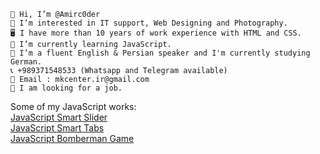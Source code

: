 

    👋 Hi, I’m @Amirc0der
    👀 I’m interested in IT support, Web Designing and Photography.
    🖥 I have more than 10 years of work experience with HTML and CSS.
    🌱 I’m currently learning JavaScript.
    💞️ I’m a fluent English & Persian speaker and I'm currently studying German.
    📞 +989371548533 (Whatsapp and Telegram available)
    📧 Email : mkcenter.ir@gmail.com
    💼 I am looking for a job.

Some of my JavaScript works: <br>
[JavaScript Smart Slider](https://github.com/Amirc0der/Smart-JavaScript-Slider) <br>
[JavaScript Smart Tabs](https://github.com/Amirc0der/Smart-JavaScript-Tabs) <br>
[JavaScript Bomberman Game](https://github.com/Amirc0der/JavaScript-Game) <br>
